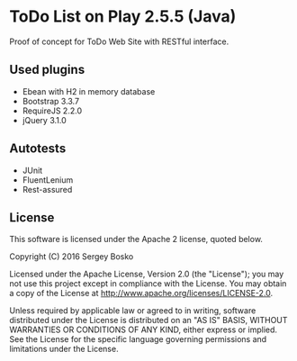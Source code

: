 #  ToDo List on Play 2.5.5 (Java)
Proof of concept for ToDo Web Site with RESTful interface.

## Used plugins
- Ebean with H2 in memory database
- Bootstrap 3.3.7
- RequireJS 2.2.0
- jQuery 3.1.0

## Autotests
- JUnit
- FluentLenium
- Rest-assured

## License
This software is licensed under the Apache 2 license, quoted below.

Copyright (C) 2016 Sergey Bosko

Licensed under the Apache License, Version 2.0 (the "License"); you may not use this project except in compliance with the License. You may obtain a copy of the License at http://www.apache.org/licenses/LICENSE-2.0.

Unless required by applicable law or agreed to in writing, software distributed under the License is distributed on an "AS IS" BASIS, WITHOUT WARRANTIES OR CONDITIONS OF ANY KIND, either express or implied. See the License for the specific language governing permissions and limitations under the License.
